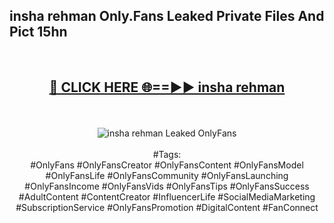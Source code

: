 <h2>insha rehman Only.Fans Leaked Private Files And Pict 15hn</h2>
<br>
<div align="center">
<h2><a href="https://mediafiles.top/insha_rehman" rel="nofollow">🔴 CLICK HERE 🌐==►► insha rehman</a></h2>
<br>
<br>
<a href="https://mediafiles.top/insha_rehman" rel="nofollow" data-target="animated-image.originalLink"><img src="https://i.ibb.co.com/WyWwxjT/player-gif2.gif" alt="insha rehman Leaked OnlyFans" style="max-width: 100%; display: inline-block;" data-target="animated-image.originalImage"></a>
<br><br>
#Tags:
<br>
#OnlyFans #OnlyFansCreator #OnlyFansContent #OnlyFansModel #OnlyFansLife #OnlyFansCommunity #OnlyFansLaunching #OnlyFansIncome #OnlyFansVids #OnlyFansTips #OnlyFansSuccess #AdultContent #ContentCreator #InfluencerLife #SocialMediaMarketing #SubscriptionService #OnlyFansPromotion #DigitalContent #FanConnect
</div>
<br>